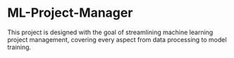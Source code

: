 # ML-Project-Manager
This project is designed with the goal of streamlining machine learning project management, covering every aspect from data processing to model training.
